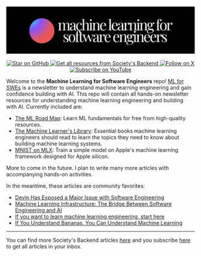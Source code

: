 ![ml road map](orb_header.png)

<p align="center">
  <a href="https://github.com/loganthorneloe/ml-road-map">
    <img src="https://img.shields.io/github/stars/loganthorneloe/ml-road-map?style=social" alt="Star on GitHub">
  </a>
  <a href="https://mlforswes.com">
    <img src="https://img.shields.io/badge/Subscribe-More%20learning%20resources-orange?style=social&logo=substack" alt="Get all resources from Society's Backend">
  </a>
  <a href="https://twitter.com/loganthorneloe">
    <img src="https://img.shields.io/twitter/follow/loganthorneloe?style=social" alt="Follow on X">
  </a>
  <a href="https://youtube.com/@loganthorneloe">
    <img src="https://img.shields.io/youtube/channel/subscribers/UC3H55I0SqNKQgJU77LsFiBw?style=social&logo=youtube" alt="Subscribe on YouTube">
  </a>
</p>

Welcome to the **Machine Learning for Software Engineers** repo! [ML for SWEs](https://mlforswes.com/) is a newsletter to understand machine learning engineering and gain confidence building with AI. This repo will contain all hands-on newsletter resources for understanding machine learning engineering and building with AI. Currently included are:

* [The ML Road Map](ml-roadmap/): Learn ML fundamentals for free from high-quality resources.
* [The Machine Learner's Library](mle-library/): Essential books machine learning engineers should read to learn the topics they need to know about building machine learning systems.
* [MNIST on MLX](mnist-on-mlx/): Train a simple model on Apple's machine learning framework designed for Apple silicon.

More to come in the future. I plan to write many more articles with accompanying hands-on activities.

In the meantime, these articles are community favorites:

* [Devin Has Exposed a Major Issue with Software Engineering](https://mlforswes.com/p/devin-has-exposed-software-engineers)
* [Machine Learning Infrastructure: The Bridge Between Software Engineering and AI](https://mlforswes.com/p/machine-learning-infra)
* [If you want to learn machine learning engineering, start here](https://mlforswes.com/p/start-here)
* [If You Understand Bananas, You Can Understand Machine Learning](https://mlforswes.com/p/ml-is-bananas)

---
You can find more Society's Backend articles [here](https://mlforswes.com/) and you subscribe [here](https://mlforswes.com/subscribe) to get all articles in your inbox.
